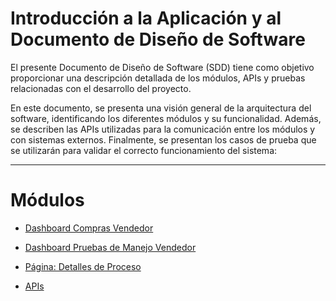 # Introducción a la Aplicación y al Documento de Diseño de Software

El presente Documento de Diseño de Software (SDD) tiene como objetivo proporcionar una descripción detallada de los módulos, APIs y pruebas relacionadas con el desarrollo del proyecto.

En este documento, se presenta una visión general de la arquitectura del software, identificando los diferentes módulos y su funcionalidad. Además, se describen las APIs utilizadas para la comunicación entre los módulos y con sistemas externos. Finalmente, se presentan los casos de prueba que se utilizarán para validar el correcto funcionamiento del sistema:

---
# Módulos

- [Dashboard Compras Vendedor](Dashboard%20Compras%20Vendedor%202e08b1d5cfc2455b98882ef5d97d47ae.md)

- [Dashboard Pruebas de Manejo Vendedor](Dashboard%20Pruebas%20de%20Manejo%20Vendedor%208e814c5cbd474344a54a009d2e81c972.md)

- [Página: Detalles de Proceso](Pagina%20Detalles%20de%20Proceso%2000ebfb0620b6428da7d9d9d8c4a0050a.md)

- [APIs](APIs%2001b022e1b6b2453faf9e457af4dd7c7c.md)
